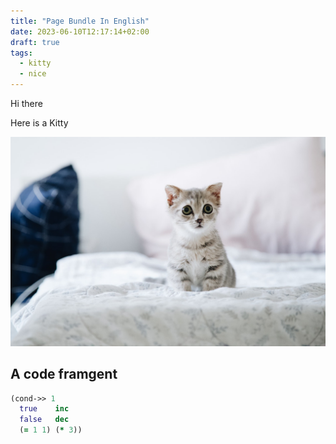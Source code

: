 ```yaml
---
title: "Page Bundle In English"
date: 2023-06-10T12:17:14+02:00
draft: true
tags:
  - kitty
  - nice
---
```


Hi there

Here is a Kitty

![kitty](./images/kitty.jpg)

## A code framgent

```clojure
(cond->> 1
  true    inc
  false   dec
  (= 1 1) (* 3))
```